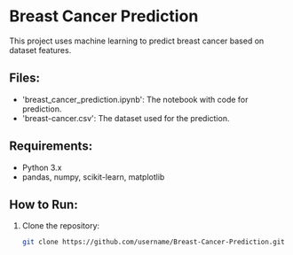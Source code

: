 # Breast Cancer Prediction

This project uses machine learning to predict breast cancer based on dataset features.

## Files:
- 'breast_cancer_prediction.ipynb': The notebook with code for prediction.
- 'breast-cancer.csv': The dataset used for the prediction.

## Requirements:
- Python 3.x
- pandas, numpy, scikit-learn, matplotlib

## How to Run:
1. Clone the repository:
   ```bash
   git clone https://github.com/username/Breast-Cancer-Prediction.git

